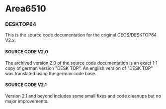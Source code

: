 # Area6510

### DESKTOP64
This is the source code documentation for the original GEOS/DESKTOP64 V2.x.

#### SOURCE CODE V2.0
The archived version 2.0 of the source code documentation is an exact 1:1 copy of german version "DESK TOP".
An english version of "DESK TOP" was translated using the german code base.

#### SOURCE CODE V2.1
Version 2.1 and beyond includes some small fixes and code cleanups but no major improvements.
